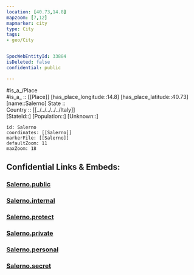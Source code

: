 ```yaml
---
location: [40.73,14.8] 
mapzoom: [7,12] 
mapmarker: city 
type: City
tags:
- geo/City


SpocWebEntityId: 33884
isDeleted: false
confidential: public

---
```

#is_a_/Place  
#is_a_ :: [[Place]] 
[has_place_longitude::14.8] 
[has_place_latitude::40.73] 
[name::Salerno] 
State ::  
Country :: [[../../../../../Italy]]  
[StateId::] 
[Population::] 
[Unknown::] 


```leaflet
id: Salerno
coordinates: [[Salerno]] 
markerFile: [[Salerno]] 
defaultZoom: 11 
maxZoom: 18
```


## Confidential Links & Embeds: 

### [Salerno.public](/_public/\Earth\Continent\Europe\Europe~South\Italy\regions~Italy\Campania\Salerno.Province\CitySalerno.public.md) 

### [Salerno.internal](/_internal/\Earth\Continent\Europe\Europe~South\Italy\regions~Italy\Campania\Salerno.Province\CitySalerno.internal.md) 

### [Salerno.protect](/_protect/\Earth\Continent\Europe\Europe~South\Italy\regions~Italy\Campania\Salerno.Province\CitySalerno.protect.md) 

### [Salerno.private](/_private/\Earth\Continent\Europe\Europe~South\Italy\regions~Italy\Campania\Salerno.Province\CitySalerno.private.md) 

### [Salerno.personal](/_personal/\Earth\Continent\Europe\Europe~South\Italy\regions~Italy\Campania\Salerno.Province\CitySalerno.personal.md) 

### [Salerno.secret](/_secret/\Earth\Continent\Europe\Europe~South\Italy\regions~Italy\Campania\Salerno.Province\CitySalerno.secret.md)

